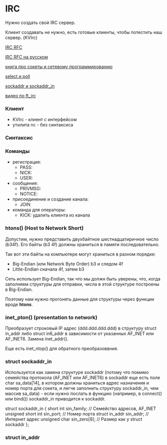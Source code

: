 # IRC

Нужно создать свой IRC сервер.

Клиент создавать не нужно, есть готовые клиенты, чтобы потестить наш сервер. (KVIrc)

[IRC RFC](https://datatracker.ietf.org/doc/html/rfc1459#page-48)

[IRC RFC на русском](https://www.lissyara.su/doc/rfc/rfc1459/)

[книга про сокеты и сетевому программированию](https://beej.us/guide/bgnet/translations/bgnet_A4_rus.pdf)

[select и poll](https://it.wikireading.ru/24833)

[sockaddr и sockaddr_in](https://www.russianblogs.com/article/8587603498/)

[видео по ft_irc](https://www.youtube.com/watch?v=I9o-oTdsMgI)

### Клиент

* KVIrc - клиент с интерфейсом
* утилита nc - без синтаксиса

### Синтаксис

### Команды

* регистрация:
  - PASS:
  - NICK:
  - USER:
* сообщения:
  - PRIVMSG: 
  - NOTICE:
* присоединение и создание канала:
  - JOIN
* команда для операторы:
  - KICK: удалить клиента из канала


### htons() (**H**ost **to** **N**etwork **S**hort)
Допустим, нужно представить двухбайтное шестнадцатиричное число (b34f). Его байты (b3 4f) должны храниться в памяти последовательно.

Так вот эти байты на компьютере могут храниться в разном порядке:
* Big-Endian (или Network Byte Order)
b3 и следом 4f
* Little-Endian
сначала 4f, затем b3

Сеть использует Big-Endian, так что мы должн быть уверены, что, когда заполняем структуры для отправки, 
числа в этой структуре построены в Big-Endian.

Поэтому нам нужно прогонять данные для структуры через функции вроде **htons**.

### inet_pton() (presentation to network)
Преобразует строковый IP адрес (ddd.ddd.ddd.ddd) в структуру struct in_addr либо struct in6_addr в зависимости от
указанных AF_INET или AF_INET6. Замена inet_addr().

Еще есть inet_ntop() для обратного преобразоввния.

### struct sockaddr_in

Используется как замена структуре sockaddr (потому что помимо семейства протокола (AF_INET или AF_INET6) в sockaddr еще есть поле char sa_data[14], в котором должны храниться адрес назначения и номер порта для сокета, и легче заполнить структуру sockaddr_in, чем массив sa_data) - если нужно послать в функцию (например, в connect() или bind()) sockaddr_in приводится к sockaddr.

struct sockaddr_in {
 short int sin_family; // Семейство адресов, AF_INET
 unsigned short int sin_port; // Номер порта
 struct in_addr sin_addr; // Интернет адрес
 unsigned char sin_zero[8]; // Размер как у struct sockaddr
}; 

### struct in_addr
